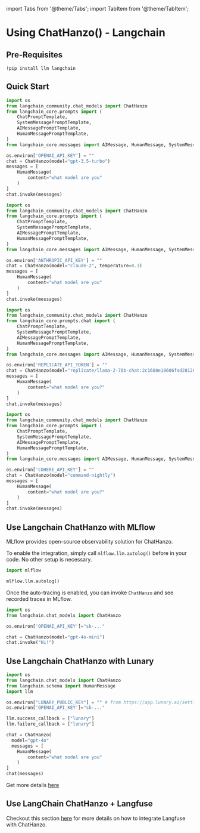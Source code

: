 import Tabs from '@theme/Tabs';
import TabItem from '@theme/TabItem';

# Using ChatHanzo() - Langchain

## Pre-Requisites
```shell
!pip install llm langchain
```
## Quick Start

<Tabs>
<TabItem value="openai" label="OpenAI">

```python
import os
from langchain_community.chat_models import ChatHanzo
from langchain_core.prompts import (
    ChatPromptTemplate,
    SystemMessagePromptTemplate,
    AIMessagePromptTemplate,
    HumanMessagePromptTemplate,
)
from langchain_core.messages import AIMessage, HumanMessage, SystemMessage

os.environ['OPENAI_API_KEY'] = ""
chat = ChatHanzo(model="gpt-3.5-turbo")
messages = [
    HumanMessage(
        content="what model are you"
    )
]
chat.invoke(messages)
```

</TabItem>

<TabItem value="anthropic" label="Anthropic">

```python
import os
from langchain_community.chat_models import ChatHanzo
from langchain_core.prompts import (
    ChatPromptTemplate,
    SystemMessagePromptTemplate,
    AIMessagePromptTemplate,
    HumanMessagePromptTemplate,
)
from langchain_core.messages import AIMessage, HumanMessage, SystemMessage

os.environ['ANTHROPIC_API_KEY'] = ""
chat = ChatHanzo(model="claude-2", temperature=0.3)
messages = [
    HumanMessage(
        content="what model are you"
    )
]
chat.invoke(messages)
```

</TabItem>

<TabItem value="replicate" label="Replicate">

```python
import os
from langchain_community.chat_models import ChatHanzo
from langchain_core.prompts.chat import (
    ChatPromptTemplate,
    SystemMessagePromptTemplate,
    AIMessagePromptTemplate,
    HumanMessagePromptTemplate,
)
from langchain_core.messages import AIMessage, HumanMessage, SystemMessage

os.environ['REPLICATE_API_TOKEN'] = ""
chat = ChatHanzo(model="replicate/llama-2-70b-chat:2c1608e18606fad2812020dc541930f2d0495ce32eee50074220b87300bc16e1")
messages = [
    HumanMessage(
        content="what model are you?"
    )
]
chat.invoke(messages)
```

</TabItem>

<TabItem value="cohere" label="Cohere">

```python
import os
from langchain_community.chat_models import ChatHanzo
from langchain_core.prompts import (
    ChatPromptTemplate,
    SystemMessagePromptTemplate,
    AIMessagePromptTemplate,
    HumanMessagePromptTemplate,
)
from langchain_core.messages import AIMessage, HumanMessage, SystemMessage

os.environ['COHERE_API_KEY'] = ""
chat = ChatHanzo(model="command-nightly")
messages = [
    HumanMessage(
        content="what model are you?"
    )
]
chat.invoke(messages)
```

</TabItem>
</Tabs>

## Use Langchain ChatHanzo with MLflow

MLflow provides open-source observability solution for ChatHanzo.

To enable the integration, simply call `mlflow.llm.autolog()` before in your code. No other setup is necessary.

```python
import mlflow

mlflow.llm.autolog()
```

Once the auto-tracing is enabled, you can invoke `ChatHanzo` and see recorded traces in MLflow.

```python
import os
from langchain.chat_models import ChatHanzo

os.environ['OPENAI_API_KEY']="sk-..."

chat = ChatHanzo(model="gpt-4o-mini")
chat.invoke("Hi!")
```

## Use Langchain ChatHanzo with Lunary
```python
import os
from langchain.chat_models import ChatHanzo
from langchain.schema import HumanMessage
import llm

os.environ["LUNARY_PUBLIC_KEY"] = "" # from https://app.lunary.ai/settings
os.environ['OPENAI_API_KEY']="sk-..."

llm.success_callback = ["lunary"] 
llm.failure_callback = ["lunary"] 

chat = ChatHanzo(
  model="gpt-4o"
  messages = [
    HumanMessage(
        content="what model are you"
    )
]
chat(messages)
```

Get more details [here](../observability/lunary_integration.md)

## Use LangChain ChatHanzo + Langfuse
Checkout this section [here](../observability/langfuse_integration#use-langchain-chatllm--langfuse) for more details on how to integrate Langfuse with ChatHanzo.
